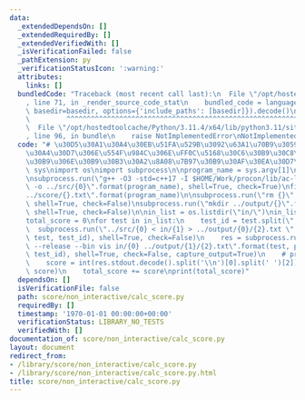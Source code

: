 ```yaml
---
data:
  _extendedDependsOn: []
  _extendedRequiredBy: []
  _extendedVerifiedWith: []
  _isVerificationFailed: false
  _pathExtension: py
  _verificationStatusIcon: ':warning:'
  attributes:
    links: []
  bundledCode: "Traceback (most recent call last):\n  File \"/opt/hostedtoolcache/Python/3.11.4/x64/lib/python3.11/site-packages/onlinejudge_verify/documentation/build.py\"\
    , line 71, in _render_source_code_stat\n    bundled_code = language.bundle(stat.path,\
    \ basedir=basedir, options={'include_paths': [basedir]}).decode()\n          \
    \         ^^^^^^^^^^^^^^^^^^^^^^^^^^^^^^^^^^^^^^^^^^^^^^^^^^^^^^^^^^^^^^^^^^^^^^^^^^^^^^^^^\n\
    \  File \"/opt/hostedtoolcache/Python/3.11.4/x64/lib/python3.11/site-packages/onlinejudge_verify/languages/python.py\"\
    , line 96, in bundle\n    raise NotImplementedError\nNotImplementedError\n"
  code: "# \u30D5\u30A1\u30A4\u30EB\u51FA\u529B\u3092\u63A1\u70B9\u3059\u308B\u30BF\
    \u30A4\u30D7\u306E\u554F\u984C\u306E\uFF0C\u5168\u30C6\u30B9\u30C8\u30B1\u30FC\
    \u30B9\u306E\u30B9\u30B3\u30A2\u8A08\u7B97\u30B9\u30AF\u30EA\u30D7\u30C8\n\nimport\
    \ sys\nimport os\nimport subprocess\n\nprogram_name = sys.argv[1]\nprint(program_name)\n\
    \nsubprocess.run(\"g++ -O3 -std=c++17 -I $HOME/Work/procon/lib/ac-library ../src/{0}.cpp\
    \ -o ../src/{0}\".format(program_name), shell=True, check=True)\nfilename = \"\
    ../score/{}.txt\".format(program_name)\n\nsubprocess.run(\"rm {}\".format(filename),\
    \ shell=True, check=False)\nsubprocess.run(\"mkdir ../output/{}\".format(program_name),\
    \ shell=True, check=False)\n\nin_list = os.listdir(\"in/\")\nin_list.sort()\n\
    total_score = 0\nfor test in in_list:\n    test_id = test.split(\".\")[0]\n  \
    \  subprocess.run(\"../src/{0} < in/{1} > ../output/{0}/{2}.txt \".format(program_name,\
    \ test, test_id), shell=True, check=False)\n    res = subprocess.run(\"cargo run\
    \ --release --bin vis in/{0} ../output/{1}/{2}.txt\".format(test, program_name,\
    \ test_id), shell=True, check=False, capture_output=True)\n    # print(res)\n\
    \    score = int(res.stdout.decode().split('\\n')[0].split(' ')[2])\n    print(test_id,\
    \ score)\n    total_score += score\nprint(total_score)"
  dependsOn: []
  isVerificationFile: false
  path: score/non_interactive/calc_score.py
  requiredBy: []
  timestamp: '1970-01-01 00:00:00+00:00'
  verificationStatus: LIBRARY_NO_TESTS
  verifiedWith: []
documentation_of: score/non_interactive/calc_score.py
layout: document
redirect_from:
- /library/score/non_interactive/calc_score.py
- /library/score/non_interactive/calc_score.py.html
title: score/non_interactive/calc_score.py
---
```

